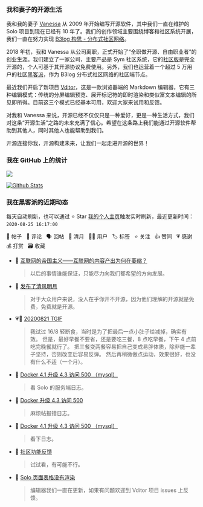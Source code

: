 ### 我和妻子的开源生活

我和我的妻子 [Vanessa](https://github.com/Vanessa219) 从 2009 年开始编写开源软件，其中我们一直在维护的 Solo 项目到现在已经有 10 年了。我们的创作领域主要围绕博客和社区系统开展，我们一直在努力实现 [B3log 构思 - 分布式社区网络](https://hacpai.com/article/1546941897596)。

2018 年初，我和 Vanessa 从公司离职，正式开始了“全职做开源、自由职业者”的创业生涯。我们建立了一家公司，主要产品是 Sym 社区系统，它的[社区版](https://github.com/88250/symphony)是完全开源的，个人可基于其开源协议免费使用。另外，我们也运营着一个超过 5 万用户的社区[黑客派](https://hacpai.com)，作为 B3log 分布式社区网络的社区端节点。

最近我们开启了新项目 [Vditor](https://github.com/Vanessa219/vditor)，这是一款浏览器端的 Markdown 编辑器，它有三种编辑模式：传统的分屏编辑预览、展开标记符的即时渲染和类似富文本编辑的所见即所得。目前这三个模式已经基本可用，欢迎大家来试用和反馈。

对我和 Vanessa 来说，开源已经不仅仅只是一种爱好，更是一种生活方式，我们对这条“开源生活”之路的未来充满了信心。希望在这条路上我们能通过开源软件帮助到其他人，同时其他人也能帮助到我们。

开源连接你我，开源构建未来，让我们一起走进开源的世界！

### 我在 GitHub 上的统计

<a title="Hits" target="_blank" href="https://github.com/88250/88250"><img src="https://hits.b3log.org/88250/88250.svg"></a>

[![Github Stats](https://github-readme-stats.vercel.app/api?username=88250&show_icons=true)](https://github.com/88250)

<!--events start -->

### 我在黑客派的近期动态

每天自动刷新，也可以通过 ⭐️ Star [我的个人主页](https://github.com/88250/88250)触发实时刷新，最近更新时间：`2020-08-25 16:17:00`

📝 帖子 &nbsp; 💬 评论 &nbsp; 🗣 回帖 &nbsp; 🌙 清月 &nbsp; 👨‍💻 用户 &nbsp; 🏷️ 标签 &nbsp; ⭐️ 关注 &nbsp; 👍 赞同 &nbsp; 💗 感谢 &nbsp; 💰 打赏 &nbsp; 🗃 收藏

* 💬 [互联网的帝国主义——互联网的内容产出为何在萎缩？](https://hacpai.com/article/1597632238823/comment/1598252901734#comments)

  > 以后的事情谁能保证，只能尽力向我们都希望的方向发展。
* 🌙 [发布了清风明月](https://hacpai.com/member/88250/breezemoons/1598198027850)

  > 对于大众用户来说，没人在乎你开不开源，因为他们理解的开源就是免费，免费就是开源。
* 💗💬 [20200821 TGIF](https://hacpai.com/article/1597972605846/comment/1598104002626#comments)

  > 我试过 16/8 轻断食，当时是为了把最后一点小肚子给减掉，确实有效。 但是，最好早餐不要省，还是要吃三餐，8 点吃早餐，下午 4 点前吃完晚餐就行了。 把三餐变两餐容易把自己变成易胖体质，除非能一辈子坚持，否则改变后容易反弹。 然后再稍微做点运动，效果很好，也没有什么不适（一个月）。
* 💬 [Docker 4.1 升级 4.3 访问 500 （mysql）](https://hacpai.com/article/1598081609559/comment/1598098369155#comments)

  > 看 Solo 的服务端日志。
* 💬 [Docker 升级 4.3 访问 500](https://hacpai.com/article/1597325676129/comment/1598084402206#comments)

  > 麻烦帖报错日志。
* 💬 [Docker 4.1 升级 4.3 访问 500 （mysql）](https://hacpai.com/article/1598081609559/comment/1598082872801#comments)

  > 看下日志。
* 💬 [社区功能反馈](https://hacpai.com/article/1429242951021/comment/1598061506063#comments)

  > 试试看，有可能不行。
* 💬 [Solo 页面表格没有渲染](https://hacpai.com/article/1597995919294/comment/1597997672467#comments)

  > 编辑器我们一直在更新，如果有问题欢迎到 Vditor 项目 issues 上反馈。


<!--events end -->
